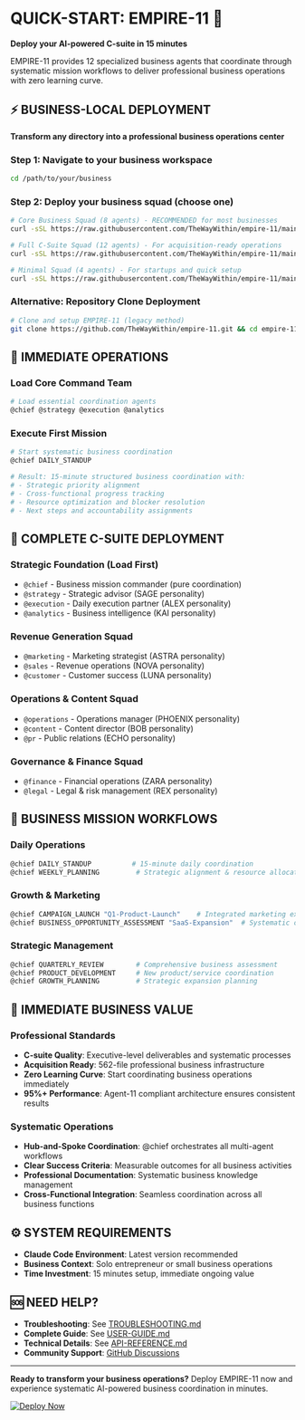 # QUICK-START: EMPIRE-11 🚀

**Deploy your AI-powered C-suite in 15 minutes**

EMPIRE-11 provides 12 specialized business agents that coordinate through systematic mission workflows to deliver professional business operations with zero learning curve.

## ⚡ BUSINESS-LOCAL DEPLOYMENT

**Transform any directory into a professional business operations center**

### Step 1: Navigate to your business workspace
```bash
cd /path/to/your/business
```

### Step 2: Deploy your business squad (choose one)
```bash
# Core Business Squad (8 agents) - RECOMMENDED for most businesses
curl -sSL https://raw.githubusercontent.com/TheWayWithin/empire-11/main/deployment/scripts/install.sh | bash -s core

# Full C-Suite Squad (12 agents) - For acquisition-ready operations  
curl -sSL https://raw.githubusercontent.com/TheWayWithin/empire-11/main/deployment/scripts/install.sh | bash -s full

# Minimal Squad (4 agents) - For startups and quick setup
curl -sSL https://raw.githubusercontent.com/TheWayWithin/empire-11/main/deployment/scripts/install.sh | bash -s minimal
```

### Alternative: Repository Clone Deployment
```bash
# Clone and setup EMPIRE-11 (legacy method)
git clone https://github.com/TheWayWithin/empire-11.git && cd empire-11 && chmod +x deploy.sh && ./deploy.sh
```

## 🎯 IMMEDIATE OPERATIONS

### Load Core Command Team
```bash
# Load essential coordination agents
@chief @strategy @execution @analytics
```

### Execute First Mission
```bash
# Start systematic business coordination
@chief DAILY_STANDUP

# Result: 15-minute structured business coordination with:
# - Strategic priority alignment
# - Cross-functional progress tracking  
# - Resource optimization and blocker resolution
# - Next steps and accountability assignments
```

## 🏢 COMPLETE C-SUITE DEPLOYMENT

### Strategic Foundation (Load First)
- `@chief` - Business mission commander (pure coordination)
- `@strategy` - Strategic advisor (SAGE personality) 
- `@execution` - Daily execution partner (ALEX personality)
- `@analytics` - Business intelligence (KAI personality)

### Revenue Generation Squad
- `@marketing` - Marketing strategist (ASTRA personality)
- `@sales` - Revenue operations (NOVA personality) 
- `@customer` - Customer success (LUNA personality)

### Operations & Content Squad  
- `@operations` - Operations manager (PHOENIX personality)
- `@content` - Content director (BOB personality)
- `@pr` - Public relations (ECHO personality)

### Governance & Finance Squad
- `@finance` - Financial operations (ZARA personality)
- `@legal` - Legal & risk management (REX personality)

## 🎪 BUSINESS MISSION WORKFLOWS

### Daily Operations
```bash
@chief DAILY_STANDUP          # 15-minute daily coordination
@chief WEEKLY_PLANNING         # Strategic alignment & resource allocation
```

### Growth & Marketing
```bash
@chief CAMPAIGN_LAUNCH "Q1-Product-Launch"    # Integrated marketing execution
@chief BUSINESS_OPPORTUNITY_ASSESSMENT "SaaS-Expansion"  # Systematic opportunity evaluation
```

### Strategic Management  
```bash
@chief QUARTERLY_REVIEW        # Comprehensive business assessment
@chief PRODUCT_DEVELOPMENT     # New product/service coordination
@chief GROWTH_PLANNING         # Strategic expansion planning
```

## 💼 IMMEDIATE BUSINESS VALUE

### Professional Standards
- **C-suite Quality**: Executive-level deliverables and systematic processes
- **Acquisition Ready**: 562-file professional business infrastructure  
- **Zero Learning Curve**: Start coordinating business operations immediately
- **95%+ Performance**: Agent-11 compliant architecture ensures consistent results

### Systematic Operations
- **Hub-and-Spoke Coordination**: @chief orchestrates all multi-agent workflows
- **Clear Success Criteria**: Measurable outcomes for all business activities
- **Professional Documentation**: Systematic business knowledge management
- **Cross-Functional Integration**: Seamless coordination across all business functions

## ⚙️ SYSTEM REQUIREMENTS

- **Claude Code Environment**: Latest version recommended
- **Business Context**: Solo entrepreneur or small business operations
- **Time Investment**: 15 minutes setup, immediate ongoing value

## 🆘 NEED HELP?

- **Troubleshooting**: See [TROUBLESHOOTING.md](TROUBLESHOOTING.md)
- **Complete Guide**: See [USER-GUIDE.md](USER-GUIDE.md)
- **Technical Details**: See [API-REFERENCE.md](API-REFERENCE.md)
- **Community Support**: [GitHub Discussions](https://github.com/TheWayWithin/empire-11/discussions)

---

**Ready to transform your business operations?** Deploy EMPIRE-11 now and experience systematic AI-powered business coordination in minutes.

[![Deploy Now](https://img.shields.io/badge/Deploy-EMPIRE--11-blue?style=for-the-badge)](https://github.com/TheWayWithin/empire-11)